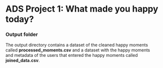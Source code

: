 # ADS Project 1: What made you happy today?
### Output folder

The output directory contains a dataset of the cleaned happy moments called $\textbf{processed_moments.csv}$ and a dataset with the happy moments and metadata of the users that entered the happy moments called $\textbf{joined_data.csv}$.

